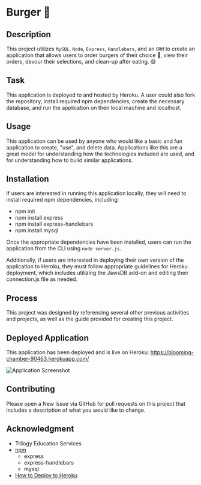 # Burger 🍔

## Description

This project utilizes `MySQL`, `Node`, `Express`, `Handlebars`, and an `ORM` to create an application that allows users to order burgers of their choice 🍔, view their orders, devour their selections, and clean-up after eating. 😄

## Task

This application is deployed to and hosted by Heroku. A user could also fork the repository, install required npm dependencies, create the necessary database, and run the application on their local machine and localhost.

## Usage

This application can be used by anyone who would like a basic and fun application to create, "use", and delete data. Applications like this are a great model for understanding how the technologies included are used, and for understanding how to build similar applications.

## Installation

If users are interested in running this application locally, they will need to install required npm dependencies, including:

- npm init
- npm install express
- npm install express-handlebars
- npm install mysql

Once the appropriate dependencies have been installed, users can run the application from the CLI using `node server.js`.

Additionally, if users are interested in deploying their own version of the application to Heroku, they must follow appropriate guidelines for Heroku deployment, which includes utilizing the JawsDB add-on and editing their connection.js file as needed.

## Process

This project was designed by referencing several other previous activities and projects, as well as the guide provided for creating this project.

## Deployed Application

This application has been deployed and is live on Heroku: https://blooming-chamber-90463.herokuapp.com/

![Application Screenshot](public/assets/images/app-screenshot.png)

## Contributing

Please open a New Issue via GitHub for pull requests on this project that includes a description of what you would like to change.

## Acknowledgment

- Trilogy Education Services
- [npm](https://www.npmjs.com/)
  - express
  - express-handlebars
  - mysql
- [How to Deploy to Heroku](https://github.com/kmtenhouse/how-to-deploy-to-heroku)
